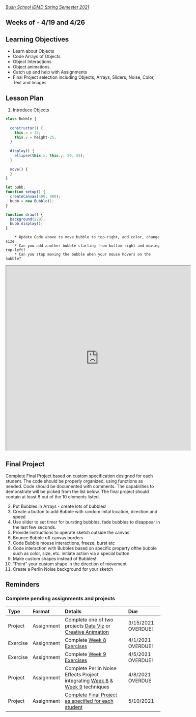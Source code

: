 [_Bush School IDMD Spring Semester 2021_](https://chandrunarayan.github.io/idmd/)

## Weeks of - 4/19 and 4/26

## Learning Objectives
* Learn about Objects
* Code Arrays of Objects
* Object Interactions
* Object animations
* Catch up and help with Assignments
* Final Project selection including Objects, Arrays, Sliders, Noise, Color, Text and Images


## Lesson Plan

1. Introduce Objects 

```javascript
class Bubble {
  
  constructor() {
    this.x = 25;
    this.y = height-25;
  }
  
  display() {
    ellipse(this.x, this.y, 50, 50);
  }
  
  move() {
  }
}

let bubb;
function setup() {
  createCanvas(400, 400);
  bubb = new Bubble();
}

function draw() {
  background(220);
  bubb.display();
}
```
        * Update Code above to move bubble to top-right, add color, change size
        * Can you add another bubble starting from bottom-right and moving top-left?
        * Can you stop moving the bubble when your mouse hovers on the bubble?

<iframe src="https://editor.p5js.org/cnarayan/embed/wS7fLxFGo" width="600" height="600" scrolling="no"></iframe>

## Final Project
Complete Final Project based on custom specification designed for each student. The code should be properly organized, using functions as needed. Code should be documented with comments. The capabilities to demonstrate will be picked from the list below. The final project should contain at least 8 out of the 10 elements listed.

2. Put Bubbles in Arrays - create lots of bubbles!
3. Create a button to add Bubble with random inital location, direction and speed
4. Use slider to set timer for bursting bubbles, fade bubbles to disappear in the last few seconds. 
1. Provide instructions to operate sketch outside the canvas.
4. Bounce Bubble off canvas borders
3. Code Bubble mouse interactions, freeze, burst etc
3. Code interaction with Bubbles based on specific property ofthe bubble such as color, size, etc. Initiate action via a special button.
1. Make custom shapes instead of Bubbles!
1. "Point" your custom shape in the direction of movement
5. Create a Perlin Noise background for your sketch

## Reminders 
### Complete pending assignments and projects

| Type | Format | Details |  Due
|  :--- |  :--- |  :--- |  :---
|  Project  |  Assignment |  Complete one of two projects [Data Viz](https://chandrunarayan.github.io/idmd/lessons/week5/homework/data-visualization) or [Creative Animation](https://chandrunarayan.github.io/idmd/lessons/week5/homework/creative-animation.html) |  3/15/2021 OVERDUE!
|  Exercise  |  Assignment |  Complete [Week 8 Exercises](https://chandrunarayan.github.io/idmd/lessons/week8/) |  4/1/2021 OVERDUE!
|  Exercise  |  Assignment |  Complete [Week 9 Exercises](https://chandrunarayan.github.io/idmd/lessons/week9/) |  4/5/2021 OVERDUE!
|  Project  |  Assignment |  Complete Perlin Noise Effects Project integrating [Week 8](https://chandrunarayan.github.io/idmd/lessons/week8/) & [Week 9](https://chandrunarayan.github.io/idmd/lessons/week9/) techniques| 4/8/2021 OVERDUE
|  Project  |  Assignment |  [Complete Final Project as specified for each student](https://chandrunarayan.github.io/idmd/lessons/week11/#final-project-ideas)| 5/10/2021 



